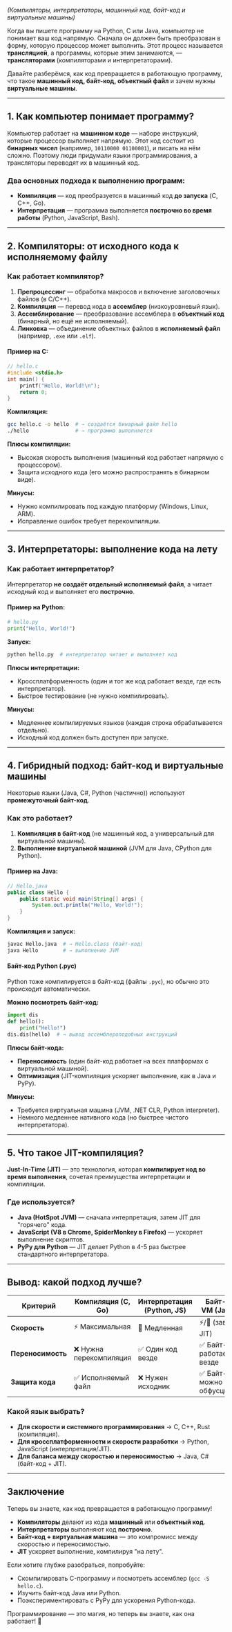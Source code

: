 *(Компиляторы, интерпретаторы, машинный код, байт-код и виртуальные машины)*  

Когда вы пишете программу на Python, C или Java, компьютер не понимает ваш код напрямую. Сначала он должен быть преобразован в форму, которую процессор может выполнить. Этот процесс называется **трансляцией**, а программы, которые этим занимаются, — **трансляторами** (компиляторами и интерпретаторами).  

Давайте разберёмся, как код превращается в работающую программу, что такое **машинный код, байт-код, объектный файл** и зачем нужны **виртуальные машины**.  

---

## **1. Как компьютер понимает программу?**  
Компьютер работает на **машинном коде** — наборе инструкций, которые процессор выполняет напрямую. Этот код состоит из **бинарных чисел** (например, `10110000 01100001`), и писать на нём сложно. Поэтому люди придумали языки программирования, а трансляторы переводят их в машинный код.  

### **Два основных подхода к выполнению программ:**  
- **Компиляция** — код преобразуется в машинный код **до запуска** (C, C++, Go).  
- **Интерпретация** — программа выполняется **построчно во время работы** (Python, JavaScript, Bash).  


---

## **2. Компиляторы: от исходного кода к исполняемому файлу**  
### **Как работает компилятор?**  
1. **Препроцессинг** — обработка макросов и включение заголовочных файлов (в C/C++).  
2. **Компиляция** — перевод кода в **ассемблер** (низкоуровневый язык).  
3. **Ассемблирование** — преобразование ассемблера в **объектный код** (бинарный, но ещё не исполняемый).  
4. **Линковка** — объединение объектных файлов в **исполняемый файл** (например, `.exe` или `.elf`).  

#### **Пример на C:**  
```c
// hello.c
#include <stdio.h>
int main() {
    printf("Hello, World!\n");
    return 0;
}
```
**Компиляция:**  
```bash
gcc hello.c -o hello  # → создаётся бинарный файл hello
./hello               # → программа выполняется
```

**Плюсы компиляции:**  
- Высокая скорость выполнения (машинный код работает напрямую с процессором).  
- Защита исходного кода (его можно распространять в бинарном виде).  

**Минусы:**  
- Нужно компилировать под каждую платформу (Windows, Linux, ARM).  
- Исправление ошибок требует перекомпиляции.  

---

## **3. Интерпретаторы: выполнение кода на лету**  
### **Как работает интерпретатор?**  
Интерпретатор **не создаёт отдельный исполняемый файл**, а читает исходный код и выполняет его **построчно**.  

#### **Пример на Python:**  
```python
# hello.py
print("Hello, World!")
```
**Запуск:**  
```bash
python hello.py  # интерпретатор читает и выполняет код
```

**Плюсы интерпретации:**  
- Кроссплатформенность (один и тот же код работает везде, где есть интерпретатор).  
- Быстрое тестирование (не нужно компилировать).  

**Минусы:**  
- Медленнее компилируемых языков (каждая строка обрабатывается отдельно).  
- Исходный код должен быть доступен при запуске.  

---

## **4. Гибридный подход: байт-код и виртуальные машины**  
Некоторые языки (Java, C#, Python (частично)) используют **промежуточный байт-код**.  

### **Как это работает?**  
1. **Компиляция в байт-код** (не машинный код, а универсальный для виртуальной машины).  
2. **Выполнение виртуальной машиной** (JVM для Java, CPython для Python).  

#### **Пример на Java:**  
```java
// Hello.java
public class Hello {
    public static void main(String[] args) {
        System.out.println("Hello, World!");
    }
}
```
**Компиляция и запуск:**  
```bash
javac Hello.java  # → Hello.class (байт-код)
java Hello        # → выполнение JVM
```

#### **Байт-код Python (.pyc)**  
Python тоже компилируется в байт-код (файлы `.pyc`), но обычно это происходит автоматически.  

**Можно посмотреть байт-код:**  
```python
import dis
def hello():
    print("Hello!")
dis.dis(hello)  # → вывод ассемблероподобных инструкций
```

**Плюсы байт-кода:**  
- **Переносимость** (один байт-код работает на всех платформах с виртуальной машиной).  
- **Оптимизация** (JIT-компиляция ускоряет выполнение, как в Java и PyPy).  

**Минусы:**  
- Требуется виртуальная машина (JVM, .NET CLR, Python interpreter).  
- Немного медленнее нативного кода (но быстрее чистого интерпретатора).  

---

## **5. Что такое JIT-компиляция?**  
**Just-In-Time (JIT)** — это технология, которая **компилирует код во время выполнения**, сочетая преимущества интерпретации и компиляции.  

### **Где используется?**  
- **Java (HotSpot JVM)** — сначала интерпретация, затем JIT для "горячего" кода.  
- **JavaScript (V8 в Chrome, SpiderMonkey в Firefox)** — ускоряет выполнение скриптов.  
- **PyPy для Python** — JIT делает Python в 4-5 раз быстрее стандартного интерпретатора.  

---

## **Вывод: какой подход лучше?**  
| **Критерий**       | **Компиляция** (C, Go) | **Интерпретация** (Python, JS) | **Байт-код + VM** (Java, C#) |  
|-------------------|----------------------|----------------------|----------------------|  
| **Скорость**      | ⚡ Максимальная       | 🐢 Медленная         | ⚡/🐢 (зависит от JIT) |  
| **Переносимость** | ❌ Нужна перекомпиляция | ✅ Один код везде    | ✅ Байт-код работает везде |  
| **Защита кода**   | ✅ Исполняемый файл   | ❌ Нужен исходник    | ✅ Байт-код можно обфусцировать |  

### **Какой язык выбрать?**  
- **Для скорости и системного программирования** → C, C++, Rust (компиляция).  
- **Для кроссплатформенности и скорости разработки** → Python, JavaScript (интерпретация/JIT).  
- **Для баланса между скоростью и переносимостью** → Java, C# (байт-код + JIT).  

---

## **Заключение**  
Теперь вы знаете, как код превращается в работающую программу!  
- **Компиляторы** делают из кода **машинный** или **объектный код**.  
- **Интерпретаторы** выполняют код **построчно**.  
- **Байт-код + виртуальная машина** — это компромисс между скоростью и переносимостью.  
- **JIT** ускоряет выполнение, компилируя "на лету".  

Если хотите глубже разобраться, попробуйте:  
- Скомпилировать C-программу и посмотреть ассемблер (`gcc -S hello.c`).  
- Изучить байт-код Java или Python.  
- Поэкспериментировать с PyPy для ускорения Python-кода.  

Программирование — это магия, но теперь вы знаете, как она работает! 🚀